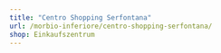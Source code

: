 ```yaml
---
title: "Centro Shopping Serfontana"
url: /morbio-inferiore/centro-shopping-serfontana/
shop: Einkaufszentrum
---
```

